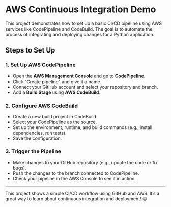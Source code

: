 # AWS Continuous Integration Demo

This project demonstrates how to set up a basic CI/CD pipeline using AWS services like CodePipeline and CodeBuild. The goal is to automate the process of integrating and deploying changes for a Python application.  

## Steps to Set Up  

### 1. Set Up AWS CodePipeline  
- Open the **AWS Management Console** and go to **CodePipeline**.  
- Click "Create pipeline" and give it a name.  
- Connect your GitHub account and select your repository and branch.  
- Add a **Build Stage** using **AWS CodeBuild**.  

### 2. Configure AWS CodeBuild  
- Create a new build project in CodeBuild.  
- Select your CodePipeline as the source.  
- Set up the environment, runtime, and build commands (e.g., install dependencies, run tests).  
- Save the configuration.  

### 3. Trigger the Pipeline  
- Make changes to your GitHub repository (e.g., update the code or fix bugs).  
- Push the changes to the branch connected to CodePipeline.  
- Check your pipeline in the AWS Console to see it in action.  

---

This project shows a simple CI/CD workflow using GitHub and AWS. It’s a great way to learn about continuous integration and deployment! 😊  
